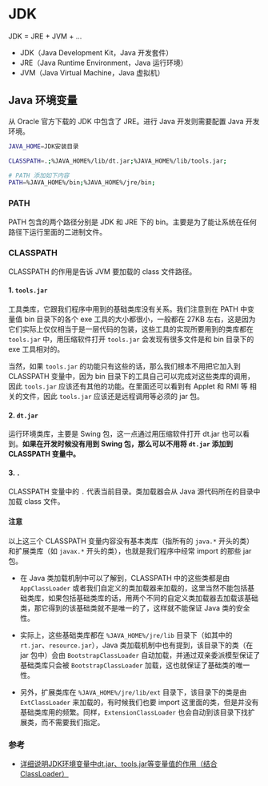 # JDK

JDK = JRE + JVM + ...

- JDK（Java Development Kit，Java 开发套件）
- JRE（Java Runtime Environment，Java 运行环境）
- JVM（Java Virtual Machine，Java 虚拟机）




## Java 环境变量

从 Oracle 官方下载的 JDK 中包含了 JRE。进行 Java 开发则需要配置 Java  开发环境。

```bash
JAVA_HOME=JDK安装目录

CLASSPATH=.;%JAVA_HOME%/lib/dt.jar;%JAVA_HOME%/lib/tools.jar;

# PATH 添加如下内容
PATH=%JAVA_HOME%/bin;%JAVA_HOME%/jre/bin;
```

### PATH

PATH 包含的两个路径分别是 JDK 和 JRE 下的 bin。主要是为了能让系统在任何路径下运行里面的二进制文件。


### CLASSPATH

CLASSPATH 的作用是告诉 JVM 要加载的 class 文件路径。

#### 1. `tools.jar`

工具类库，它跟我们程序中用到的基础类库没有关系。我们注意到在 PATH 中变量值 bin 目录下的各个 exe 工具的大小都很小，一般都在 27KB 左右，这是因为它们实际上仅仅相当于是一层代码的包装，这些工具的实现所要用到的类库都在 `tools.jar` 中，用压缩软件打开 `tools.jar` 会发现有很多文件是和 bin 目录下的 exe 工具相对的。

当然，如果 `tools.jar` 的功能只有这些的话，那么我们根本不用把它加入到 CLASSPATH 变量中，因为 bin 目录下的工具自己可以完成对这些类库的调用，因此 `tools.jar` 应该还有其他的功能。在里面还可以看到有 Applet 和 RMI 等 相关的文件，因此 `tools.jar` 应该还是远程调用等必须的 jar 包。


#### 2. `dt.jar`

运行环境类库，主要是 Swing 包，这一点通过用压缩软件打开 dt.jar 也可以看到。**如果在开发时候没有用到 Swing 包，那么可以不用将 `dt.jar` 添加到 CLASSPATH 变量中。**


#### 3. `.`

CLASSPATH 变量中的 `.` 代表当前目录。类加载器会从 Java 源代码所在的目录中加载 class 文件。


#### 注意

以上这三个 CLASSPATH 变量内容没有基本类库（指所有的 `java.*` 开头的类）和扩展类库（如 `javax.*` 开头的类），也就是我们程序中经常 import 的那些 jar 包。

- 在 Java 类加载机制中可以了解到，CLASSPATH 中的这些类都是由 `AppClassLoader` 或者我们自定义的类加载器来加载的，这里当然不能包括基础类库，如果包括基础类库的话，用两个不同的自定义类加载器去加载该基础类，那它得到的该基础类就不是唯一的了，这样就不能保证 Java 类的安全性。

- 实际上，这些基础类库都在 `%JAVA_HOME%/jre/lib` 目录下（如其中的 `rt.jar`、`resource.jar`），Java 类加载机制中也有提到，该目录下的类（在 jar 包中）会由 `BootstrapClassLoader` 自动加载，并通过双亲委派模型保证了基础类库只会被 `BootstrapClassLoader` 加载，这也就保证了基础类的唯一性。

- 另外，扩展类库在 `%JAVA_HOME%/jre/lib/ext` 目录下，该目录下的类是由 `ExtClassLoader` 来加载的，有时候我们也要 import 这里面的类，但是并没有基础类库用的频繁。同样，`ExtensionClassLoader` 也会自动到该目录下找扩展类，而不需要我们指定。


### 参考

- [详细说明JDK环境变量中dt.jar、tools.jar等变量值的作用（结合ClassLoader）](https://blog.csdn.net/ns_code/article/details/18547959)